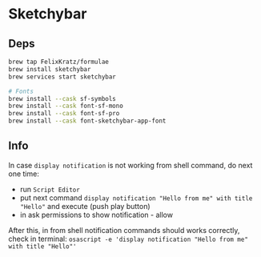 # Sketchybar

## Deps

```bash
brew tap FelixKratz/formulae
brew install sketchybar
brew services start sketchybar

# Fonts
brew install --cask sf-symbols
brew install --cask font-sf-mono
brew install --cask font-sf-pro
brew install --cask font-sketchybar-app-font
```

## Info

In case `display notification` is not working from shell command, do next one time:

- run `Script Editor`
- put next command `display notification "Hello from me" with title "Hello"` and execute (push play button)
- in ask permissions to show notification - allow

After this, in from shell notification commands should works correctly, check in terminal: `osascript -e 'display notification "Hello from me" with title "Hello"'`
